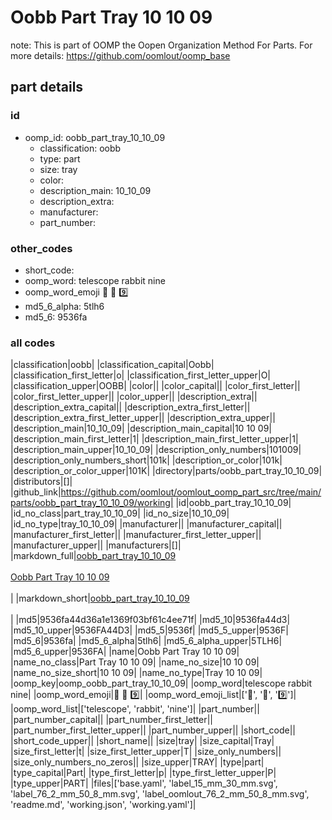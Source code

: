 # Oobb Part Tray 10 10 09  

note: This is part of OOMP the Oopen Organization Method For Parts. For more details: https://github.com/oomlout/oomp_base

##  part details





### id
* oomp_id: oobb_part_tray_10_10_09
  * classification: oobb
  * type: part
  * size: tray
  * color: 
  * description_main: 10_10_09
  * description_extra: 
  * manufacturer: 
  * part_number: 

### other_codes
* short_code: 
* oomp_word: telescope rabbit nine
* oomp_word_emoji :telescope: :rabbit: :nine:
* md5_6_alpha: 5tlh6
* md5_6: 9536fa

### all codes 
|classification|oobb|
|classification_capital|Oobb|
|classification_first_letter|o|
|classification_first_letter_upper|O|
|classification_upper|OOBB|
|color||
|color_capital||
|color_first_letter||
|color_first_letter_upper||
|color_upper||
|description_extra||
|description_extra_capital||
|description_extra_first_letter||
|description_extra_first_letter_upper||
|description_extra_upper||
|description_main|10_10_09|
|description_main_capital|10 10 09|
|description_main_first_letter|1|
|description_main_first_letter_upper|1|
|description_main_upper|10_10_09|
|description_only_numbers|101009|
|description_only_numbers_short|101k|
|description_or_color|101k|
|description_or_color_upper|101K|
|directory|parts/oobb_part_tray_10_10_09|
|distributors|[]|
|github_link|https://github.com/oomlout/oomlout_oomp_part_src/tree/main/parts/oobb_part_tray_10_10_09/working|
|id|oobb_part_tray_10_10_09|
|id_no_class|part_tray_10_10_09|
|id_no_size|10_10_09|
|id_no_type|tray_10_10_09|
|manufacturer||
|manufacturer_capital||
|manufacturer_first_letter||
|manufacturer_first_letter_upper||
|manufacturer_upper||
|manufacturers|[]|
|markdown_full|[oobb_part_tray_10_10_09](https://github.com/oomlout/oomlout_oomp_part_src/tree/main/parts/oobb_part_tray_10_10_09/working)<br>[](https://github.com/oomlout/oomlout_oomp_part_src/tree/main/parts/oobb_part_tray_10_10_09/working)<br>[Oobb Part Tray 10 10 09](https://github.com/oomlout/oomlout_oomp_part_src/tree/main/parts/oobb_part_tray_10_10_09/working)<br><br>|
|markdown_short|[oobb_part_tray_10_10_09](https://github.com/oomlout/oomlout_oomp_part_src/tree/main/parts/oobb_part_tray_10_10_09/working)<br><br>|
|md5|9536fa44d36a1e1369f03bf61c4ee71f|
|md5_10|9536fa44d3|
|md5_10_upper|9536FA44D3|
|md5_5|9536f|
|md5_5_upper|9536F|
|md5_6|9536fa|
|md5_6_alpha|5tlh6|
|md5_6_alpha_upper|5TLH6|
|md5_6_upper|9536FA|
|name|Oobb Part Tray 10 10 09|
|name_no_class|Part Tray 10 10 09|
|name_no_size|10 10 09|
|name_no_size_short|10 10 09|
|name_no_type|Tray 10 10 09|
|oomp_key|oomp_oobb_part_tray_10_10_09|
|oomp_word|telescope rabbit nine|
|oomp_word_emoji|:telescope: :rabbit: :nine:|
|oomp_word_emoji_list|[':telescope:', ':rabbit:', ':nine:']|
|oomp_word_list|['telescope', 'rabbit', 'nine']|
|part_number||
|part_number_capital||
|part_number_first_letter||
|part_number_first_letter_upper||
|part_number_upper||
|short_code||
|short_code_upper||
|short_name||
|size|tray|
|size_capital|Tray|
|size_first_letter|t|
|size_first_letter_upper|T|
|size_only_numbers||
|size_only_numbers_no_zeros||
|size_upper|TRAY|
|type|part|
|type_capital|Part|
|type_first_letter|p|
|type_first_letter_upper|P|
|type_upper|PART|
|files|['base.yaml', 'label_15_mm_30_mm.svg', 'label_76_2_mm_50_8_mm.svg', 'label_oomlout_76_2_mm_50_8_mm.svg', 'readme.md', 'working.json', 'working.yaml']|
